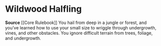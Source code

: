 ﻿---
id: '25'
name: Wildwood Halfling
rarity: Common
source: '[[DATABASE/source/Core Rulebook|Core Rulebook]]'
trait: null
type: Heritage

---
# Wildwood Halfling

**Source** [[Core Rulebook]] 
You hail from deep in a jungle or forest, and you’ve learned how to use your small size to wriggle through undergrowth, vines, and other obstacles. You ignore difficult terrain from trees, foliage, and undergrowth.